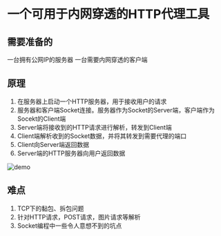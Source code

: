 # 一个可用于内网穿透的HTTP代理工具

## 需要准备的
一台拥有公网IP的服务器
一台需要内网穿透的客户端

## 原理
1. 在服务器上启动一个HTTP服务器，用于接收用户的请求
2. 服务器和客户端Socket连接。服务器作为Socket的Server端，客户端作为Socekt的Client端
3. Server端将接收到的HTTP请求进行解析，转发到Client端
4. Client端解析收到的Socket数据，并将其转发到需要代理的端口
5. Client向Server端返回数据
6. Server端的HTTP服务器向用户返回数据

![demo](https://raw.githubusercontent.com/zjhch123/http-proxy2/master/assets/demo.png)

## 难点
1. TCP下的黏包、拆包问题
2. 针对HTTP请求，POST请求，图片请求等解析
3. Socket编程中一些令人意想不到的坑点